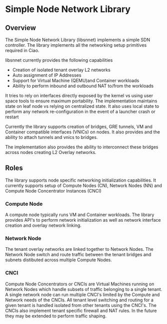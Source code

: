# Simple Node Network Library #

## Overview ##

The Simple Node Network Library (libsnnet) implements a simple SDN controller.
The library implements all the networking setup primitives required in Ciao. 

libsnnet currently provides the following capabilities
- Creation of isolated tenant overlay L2 networks
- Auto assignment of IP Addresses
- Support for Virtual Machine (QEMU)and Container workloads
- Ability to perform inbound and outbound NAT to/from the workloads

It tries to rely on interfaces directly exposed by the kernel vs using user
space tools to ensure maximum portability. The implementation maintains state
on leaf node vs relying on centralized state. It also uses local state to 
perform any network re-configuration in the event of a launcher crash or restart

Currently the library supports creation of bridges, GRE tunnels, VM and Container
compatible interfaces (VNICs) on nodes. It also provides and the ability to 
attach tunnels and vnics to bridges.

The implementation also provides the ability to interconnect these bridges
across nodes creating L2 Overlay networks.


## Roles ##

The library supports node specific networking initialization capabilities.
It currently supports setup of Compute Nodes (CN), Network Nodes (NN) and 
Compute Node Concentrator Instances (CNCI)

### Compute Node ###

A compute node typically runs VM and Container workloads. The library provides
API's to perform network initialization as well as network interface creation
and overlay network linking.

### Network Node ###

The tenant overlay networks are linked together to Network Nodes. The Network
Node switch and route traffic between the tenant bridges and subnets distibuted
across multiple Compute Nodes.

### CNCI ###

Compute Node Concentrators or CNCIs are Virtual Machines running on
Network Nodes which handle subsets of traffic belonging to a single tenant.
A single network node can run multiple CNCI's limited by the Compute and 
Network needs of the CNCIs. All tenant level switching and routing for 
a given tenant is handled isolated from other tenants using the CNCI's.
The CNCIs also implement tenant specific firewall and NAT rules. In the future
they may be extended to perform traffic shaping.

 

